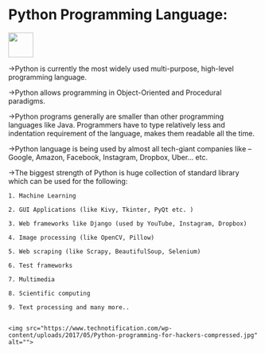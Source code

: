 
<html lang="en">
<head>
    <meta charset="UTF-8">
    <meta http-equiv="X-UA-Compatible" content="IE=edge">
    <meta name="viewport" content="width=device-width, initial-scale=1.0">
    <title>Document</title>
</head>
<body>
<h1>Python Programming Language:</h1><img src="https://upload.wikimedia.org/wikipedia/commons/c/c3/Python-logo-notext.svg" alt="" width="50px">

->Python is currently the most widely used multi-purpose, high-level programming language.

->Python allows programming in Object-Oriented and Procedural paradigms.

->Python programs generally are smaller than other programming languages like Java. Programmers have to type relatively less and indentation requirement of the language, makes them readable all the time.

->Python language is being used by almost all tech-giant companies like – Google, Amazon, Facebook, Instagram, Dropbox, Uber… etc.

->The biggest strength of Python is huge collection of standard library which can be used for the following:

    1. Machine Learning
    
    2. GUI Applications (like Kivy, Tkinter, PyQt etc. )
    
    3. Web frameworks like Django (used by YouTube, Instagram, Dropbox)
    
    4. Image processing (like OpenCV, Pillow)
    
    5. Web scraping (like Scrapy, BeautifulSoup, Selenium)
    
    6. Test frameworks
    
    7. Multimedia
    
    8. Scientific computing
    
    9. Text processing and many more..
 

    <img src="https://www.technotification.com/wp-content/uploads/2017/05/Python-programming-for-hackers-compressed.jpg" alt="">
</body>
</html>
